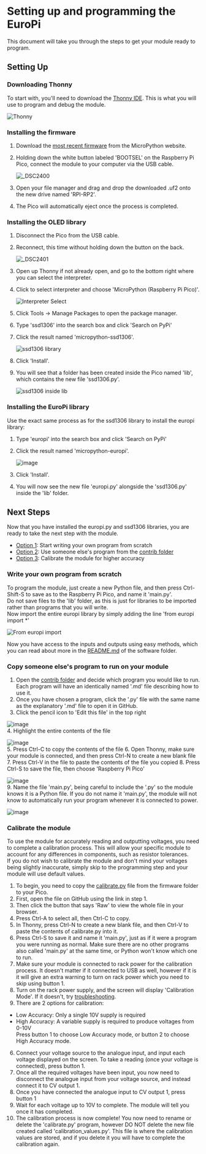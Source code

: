 # Setting up and programming the EuroPi

This document will take you through the steps to get your module ready to program.  
  
## Setting Up
  
### Downloading Thonny
To start with, you'll need to download the [Thonny IDE](https://thonny.org/). This is what you will use to program and debug the module.  

![Thonny](https://i.imgur.com/UX4uQDO.jpg)

### Installing the firmware
1. Download the [most recent firmware](https://micropython.org/download/rp2-pico/) from the MicroPython website.
2. Holding down the white button labeled 'BOOTSEL' on the Raspberry Pi Pico, connect the module to your computer via the USB cable.

    ![_DSC2400](https://user-images.githubusercontent.com/79809962/148647201-52b0d279-fc1e-4615-9e65-e51543605e15.jpg)

3. Open your file manager and drag and drop the downloaded .uf2 onto the new drive named 'RPI-RP2'.
4. The Pico will automatically eject once the process is completed.

### Installing the OLED library
1. Disconnect the Pico from the USB cable.
2. Reconnect, this time without holding down the button on the back.

    ![_DSC2401](https://user-images.githubusercontent.com/79809962/148647207-b43a2e44-0ca2-48d0-b13c-b5d091b44ae1.jpg)

3. Open up Thonny if not already open, and go to the bottom right where you can select the interpreter.
4. Click to select interpreter and choose 'MicroPython (Raspberry Pi Pico)'.

    ![Interpreter Select](https://i.imgur.com/XeRem1w.jpg)

5. Click Tools -> Manage Packages to open the package manager.
6. Type 'ssd1306' into the search box and click 'Search on PyPi'
7. Click the result named 'micropython-ssd1306'.

    ![ssd1306 library](https://i.imgur.com/7t2mWHh.jpg)

8. Click 'Install'.
9. You will see that a folder has been created inside the Pico named 'lib', which contains the new file 'ssd1306.py'.

    ![ssd1306 inside lib](https://i.imgur.com/jkmeaFM.jpg)

### Installing the EuroPi library

Use the exact same process as for the ssd1306 library to install the europi library:
1. Type 'europi' into the search box and click 'Search on PyPi'
2. Click the result named 'micropython-europi'.

    ![image](https://user-images.githubusercontent.com/79809962/156630180-7f727567-89b1-4b8a-a3e0-63f2da3ea30c.png)

3. Click 'Install'.
4. You will now see the new file 'europi.py' alongside the 'ssd1306.py' inside the 'lib' folder.

## Next Steps

Now that you have installed the europi.py and ssd1306 libraries, you are ready to take the next step with the module.  

* [Option 1](#write-your-own-program-from-scratch): Start writing your own program from scratch
* [Option 2](#copy-someone-elses-program-to-run-on-your-module): Use someone else's program from the [contrib folder](/software/contrib/)
* [Option 3](#calibrate-the-module): Calibrate the module for higher accuracy


### Write your own program from scratch

To program the module, just create a new Python file, and then press Ctrl-Shift-S to save as to the Raspberry Pi Pico, and name it 'main.py'.  
Do not save files to the 'lib' folder, as this is just for libraries to be imported rather than programs that you will write.  
Now import the entire europi library by simply adding the line 'from europi import *'

  ![From europi import](https://i.imgur.com/UK3nJcV.jpg)

Now you have access to the inputs and outputs using easy methods, which you can read about more in the [README.md](/software/README.md) of the software folder.


### Copy someone else's program to run on your module

1. Open the [contrib folder](/software/contrib/) and decide which program you would like to run. Each program will have an identically named '.md' file describing how to use it.
2. Once you have chosen a program, click the '.py' file with the same name as the explanatory '.md' file to open it in GitHub.
3. Click the pencil icon to 'Edit this file' in the top right  
  
  ![image](https://user-images.githubusercontent.com/79809962/151053257-44d4be25-e959-4781-9ff8-49348ff5e2b4.png)  
4. Highlight the entire contents of the file  
  
  ![image](https://user-images.githubusercontent.com/79809962/151053508-24c9d5f7-fbf7-43c4-95ac-867b48ef924d.png)  
5. Press Ctrl-C to copy the contents of the file
6. Open Thonny, make sure your module is connected, and then press Ctrl-N to create a new blank file
7. Press Ctrl-V in the file to paste the contents of the file you copied
8. Press Ctrl-S to save the file, then choose 'Raspberry Pi Pico'  
  
  ![image](https://user-images.githubusercontent.com/79809962/151053911-7145ddb6-12e9-4606-909c-e1f888e3b4b9.png)  
9. Name the file 'main.py', being careful to include the '.py' so the module knows it is a Python file. If you do not name it 'main.py', the module will not know to automatically run your program whenever it is connected to power.  
  
  ![image](https://user-images.githubusercontent.com/79809962/151054018-0f495bb5-067e-4cd6-9640-c38e44a216de.png)  
  
  
### Calibrate the module

To use the module for accurately reading and outputting voltages, you need to complete a calibration process. This will allow your specific module to account for any differences in components, such as resistor tolerances.  
If you do not wish to calibrate the module and don't mind your voltages being slightly inaccurate, simply skip to the programming step and your module will use default values.

1. To begin, you need to copy the [calibrate.py](/software/firmware/calibrate.py) file from the firmware folder to your Pico.
2. First, open the file on GitHub using the link in step 1.
3. Then click the button that says 'Raw' to view the whole file in your browser.
4. Press Ctrl-A to select all, then Ctrl-C to copy.
5. In Thonny, press Ctrl-N to create a new blank file, and then Ctrl-V to paste the contents of calibrate.py into it.
6. Press Ctrl-S to save it and name it 'main.py', just as if it were a program you were running as normal. Make sure there are no other programs also called 'main.py' at the same time, or Python won't know which one to run.
7. Make sure your module is connected to rack power for the calibration process. It doesn't matter if it connected to USB as well, however if it is it will give an extra warning to turn on rack power which you need to skip using button 1.
8. Turn on the rack power supply, and the screen will display 'Calibration Mode'. If it doesn't, try [troubleshooting](../troubleshooting.md).  
9. There are 2 options for calibration:
  - Low Accuracy: Only a single 10V supply is required
  - High Accuracy: A variable supply is required to produce voltages from 0-10V  
  Press button 1 to choose Low Accuracy mode, or button 2 to choose High Accuracy mode.
6. Connect your voltage source to the analogue input, and input each voltage displayed on the screen. To take a reading (once your voltage is connected), press button 1.
7. Once all the required voltages have been input, you now need to disconnect the analogue input from your voltage source, and instead connect it to CV output 1.
8. Once you have connected the analogue input to CV output 1, press button 1
9. Wait for each voltage up to 10V to complete. The module will tell you once it has completed.
10. The calibration process is now complete! You now need to rename or delete the 'calibrate.py' program, however DO NOT delete the new file created called 'calibration_values.py'. This file is where the calibration values are stored, and if you delete it you will have to complete the calibration again.
